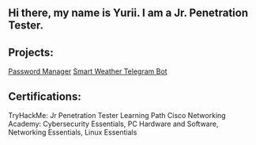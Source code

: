 ## Hi there, my name is Yurii. I am a Jr. Penetration Tester.

## Projects:
<a href="https://github.com/nohackingnolife/Password-Manager">Password Manager</a>
<a href="https://github.com/nohackingnolife/Telegram-Weather-Bot">Smart Weather Telegram Bot</a>

## Certifications:
TryHackMe: Jr Penetration Tester Learning Path
Cisco Networking Academy: Cybersecurity Essentials,	PC Hardware and Software, Networking Essentials, Linux Essentials
